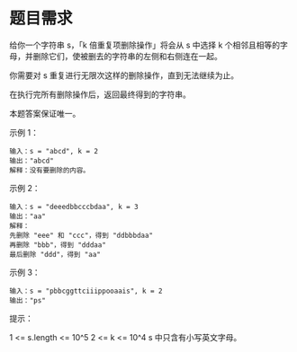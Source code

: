 # 题目需求

给你一个字符串 s，「k 倍重复项删除操作」将会从 s 中选择 k 个相邻且相等的字母，并删除它们，使被删去的字符串的左侧和右侧连在一起。

你需要对 s 重复进行无限次这样的删除操作，直到无法继续为止。

在执行完所有删除操作后，返回最终得到的字符串。

本题答案保证唯一。

 

示例 1：

```
输入：s = "abcd", k = 2
输出："abcd"
解释：没有要删除的内容。
```


示例 2：

```
输入：s = "deeedbbcccbdaa", k = 3
输出："aa"
解释： 
先删除 "eee" 和 "ccc"，得到 "ddbbbdaa"
再删除 "bbb"，得到 "dddaa"
最后删除 "ddd"，得到 "aa"
```


示例 3：

```
输入：s = "pbbcggttciiippooaais", k = 2
输出："ps"
```






提示：

1 <= s.length <= 10^5
2 <= k <= 10^4
s 中只含有小写英文字母。


